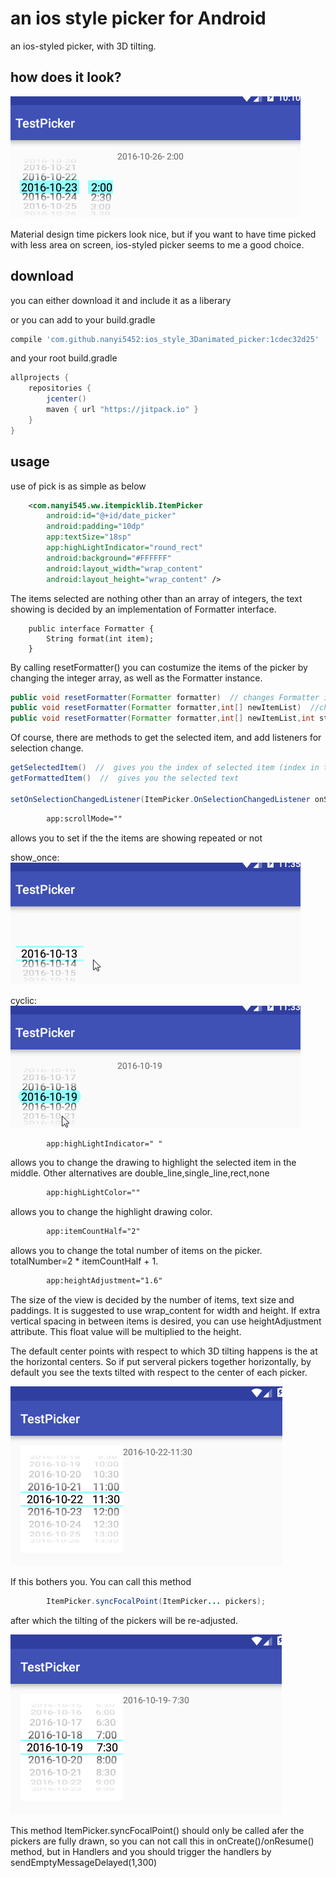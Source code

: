 # an ios style picker for Android 
an ios-styled picker, with 3D tilting. 


how does it look?
--------
![](https://github.com/nanyi5452/ios_style_3Danimated_picker/blob/master/files/general_look.gif)

Material design time pickers look nice, but if you want to have time picked with less area on screen, ios-styled picker seems to me a good choice.



download 
--------
you can either download it and include it as a liberary

or you can add to your build.gradle
```groovy
compile 'com.github.nanyi5452:ios_style_3Danimated_picker:1cdec32d25'
```
and your root build.gradle
```groovy
allprojects {
    repositories {
        jcenter()
        maven { url "https://jitpack.io" }
    }
}
```




usage
--------
use of pick is as simple as below

```xml
    <com.nanyi545.ww.itempicklib.ItemPicker
        android:id="@+id/date_picker"
        android:padding="10dp"
        app:textSize="18sp"
        app:highLightIndicator="round_rect"
        android:background="#FFFFFF"
        android:layout_width="wrap_content"
        android:layout_height="wrap_content" />
```


The items selected are nothing other than an array of integers, the text showing is decided by an implementation of Formatter interface. 
```
    public interface Formatter {
        String format(int item);
    }
```




By calling resetFormatter() you can costumize the items of the picker by changing the integer array, as well as the Formatter instance. 

```java
public void resetFormatter(Formatter formatter)  // changes Formatter instance only.
public void resetFormatter(Formatter formatter,int[] newItemList)  //changes both Formatter and the int array.
public void resetFormatter(Formatter formatter,int[] newItemList,int startIndex)   //   you can specify initial item you want to select.
```



Of course, there are methods to get the selected item, and add listeners for selection change. 
```java
getSelectedItem()  //  gives you the index of selected item (index in the integer array)
getFormattedItem()  //  gives you the selected text 

setOnSelectionChangedListener(ItemPicker.OnSelectionChangedListener onSelectionChangedListener)  
```




```xml
        app:scrollMode=""    
```
allows you to set if the the items are showing repeated or not

show_once:                                                                            
![](https://github.com/nanyi5452/ios_style_3Danimated_picker/blob/master/files/once.gif)


cyclic:                                                                     
![](https://github.com/nanyi5452/ios_style_3Danimated_picker/blob/master/files/cyclic.gif)






```xml
        app:highLightIndicator=" "
```
allows you to change the drawing to highlight the selected item in the middle. Other alternatives are double_line,single_line,rect,none
```xml
        app:highLightColor=""
```
allows you to change the highlight drawing color.




```xml
        app:itemCountHalf="2"
```
allows you to change the total number of items on the picker. totalNumber=2 * itemCountHalf + 1.   



```xml
        app:heightAdjustment="1.6"
```
The size of the view is decided by the number of items, text size and paddings. It is suggested to use wrap_content for width and height. If extra vertical spacing in between items is desired, you can use heightAdjustment attribute. This float value will be multiplied to the height.




The default center points with respect to which 3D tilting happens is the at the horizontal centers. So if put serveral pickers together horizontally, by default you see the texts tilted with respect to the center of each picker.

![](https://github.com/nanyi5452/ios_style_3Danimated_picker/blob/master/files/unfocused.png)

If this bothers you. You can call this method

```java
        ItemPicker.syncFocalPoint(ItemPicker... pickers);
```

after which the tilting of the pickers will be re-adjusted.  

![](https://github.com/nanyi5452/ios_style_3Danimated_picker/blob/master/files/focused.png)


This method ItemPicker.syncFocalPoint() should only be called afer the pickers are fully drawn, so you can not call this in onCreate()/onResume() method, but in Handlers and you should trigger the handlers by sendEmptyMessageDelayed(1,300)   
